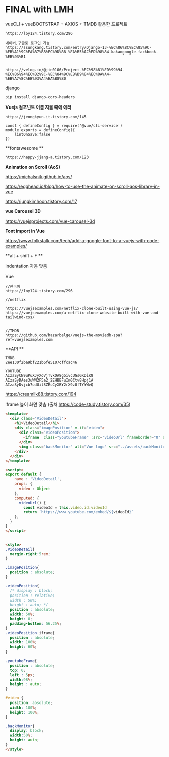 # FINAL with LMH



vueCLI + vueBOOTSTRAP + AXIOS + TMDB 활용한 프로젝트

```
https://loy124.tistory.com/296

네이버,구글로 로그인 가능
https://ssungkang.tistory.com/entry/Django-13-%EC%86%8C%EC%85%9C-%EB%A1%9C%EA%B7%B8%EC%9D%B8-%EA%B5%AC%ED%98%84-kakaogoogle-fackbook-%EB%93%B1


https://velog.io/@jin0106/Project-%EC%98%81%ED%99%94-%EC%B6%94%EC%B2%9C-%EC%84%9C%EB%B9%84%EC%8A%A4-%EB%A7%8C%EB%93%A4%EA%B8%B0
```



django

```
pip install django-cors-headers
```





**Vuejs 컴포넌트 이름 지을 때에 에러**

```
https://jeongkyun-it.tistory.com/145

const { defineConfig } = require('@vue/cli-service')
module.exports = defineConfig({
    lintOnSave:false
})
```



**fontawesome **

```
https://happy-jjang-a.tistory.com/123
```





**Animation on Scroll (AoS)**

https://michalsnik.github.io/aos/

https://egghead.io/blog/how-to-use-the-animate-on-scroll-aos-library-in-vue

https://jungkimhoon.tistory.com/17



**vue Carousel 3D**

https://vuejsprojects.com/vue-carousel-3d



**Font import in Vue**

https://www.folkstalk.com/tech/add-a-google-font-to-a-vuejs-with-code-examples/



**alt +  shift + F  **

indentation 자동 맞춤



Vue 

```
//한국어
https://loy124.tistory.com/296

//netflix

https://vuejsexamples.com/netflix-clone-built-using-vue-js/
https://vuejsexamples.com/a-netflix-clone-website-built-with-vue-and-tailwind-css/


//TMDB
https://github.com/hazarbelge/vuejs-the-moviedb-spa?ref=vuejsexamples.com
```





**API **

```
TMDB
2ee130f2ba9bf221b6fe5107cffcac46

YOUTUBE
AIzaSyCN9uPuXJyXoVjTvkOA8g5ivcUGsGKDiK8
AIzaSyDAes3uWN2F5a2_2EHBBFuIm0Ctv8Hpj1A
AIzaSyDvjcb7odUilSZEcCyXBY2rX9z0fTYYWvQ
```



https://creamilk88.tistory.com/194





iframe 높이 화면 맞춤 (출처:https://code-study.tistory.com/35)

```html
<template>
  <div class="VideoDetail">
    <h1>VideoDetail</h1>
    <div class="imagePosition" v-if="video">
      <div class="videoPosition">
        <iframe  class="youtubeFrame" :src="videoUrl" frameborder="0" allowfullscreen></iframe>
      </div>
      <img class="backMonitor" alt="Vue logo" src="../assets/backMonitor.png">
    </div>
  </div>
</template>

<script>
export default {
    name : 'VideoDetail',
    props: {
      video : Object
    },
    computed: {
      videoUrl() {
        const videoId = this.video.id.videoId
        return `https://www.youtube.com/embed/${videoId}`
    },
  }
}
</script>


<style>
.VideoDetail{
  margin-right:5rem;
}

.imagePosition{
  position : absolute;
}

.videoPosition{
  /* display : block;
  position : relative;
  width : 50%;
  height : auto; */
  position : absolute;
  width: 50%;
  height: 0;
  padding-bottom: 56.25%;
}
.videoPosition iframe{
  position : absolute;
  width: 100%;
  height: 60%;
}

.youtubeFrame{
  position : absolute;
  top: 0;
  left : 5px;
  width:98%;
  height : auto;
}

#video {
  position: absolute;
  width: 100%;
  height: 100%;
}

.backMonitor{
  display: block;
  width:50%;
  height: auto;
}
</style>
```

